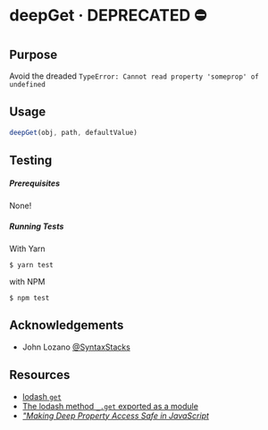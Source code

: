 # deepGet · DEPRECATED ⛔️

## Purpose
Avoid the dreaded `TypeError: Cannot read property 'someprop' of undefined`

## Usage
```javascript
deepGet(obj, path, defaultValue)
```

## Testing

##### Prerequisites

None!

##### Running Tests

With Yarn
```
$ yarn test
```

with NPM
```
$ npm test
```

## Acknowledgements

* John Lozano [@SyntaxStacks](https://github.com/SyntaxStacks)

## Resources

* [lodash `get`](https://lodash.com/docs/4.17.4#get)
* [The lodash method `_.get` exported as a module](https://www.npmjs.com/package/lodash.get)
* [_"Making Deep Property Access Safe in JavaScript_](http://adripofjavascript.com/blog/drips/making-deep-property-access-safe-in-javascript.html)
